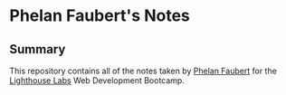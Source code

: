 # Phelan Faubert's Notes

## Summary

This repository contains all of the notes taken by [Phelan Faubert](https://github.com/phelanfaubert) for the [Lighthouse Labs](https://www.lighthouselabs.ca/) Web Development Bootcamp.
